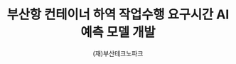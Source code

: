 ---
layout: page
title: 부산항 컨테이너 하역 작업수행 요구시간 AI 예측 모델 개발
start_date: 2025-04-01 08:59:00-0400
end_date: 2025-11-30 08:59:00-0400
author: (재)부산테크노파크
description: 부산항 컨테이너 하역 작업수행 요구시간 AI 예측 모델 개발
importance: 1
category: projects
inline: true
related_publications: false
---